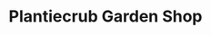 ---
title: "Plantiecrub Garden Shop"
url: /shetland/plantiecrub-garden-shop/
shop: garden centre
---
